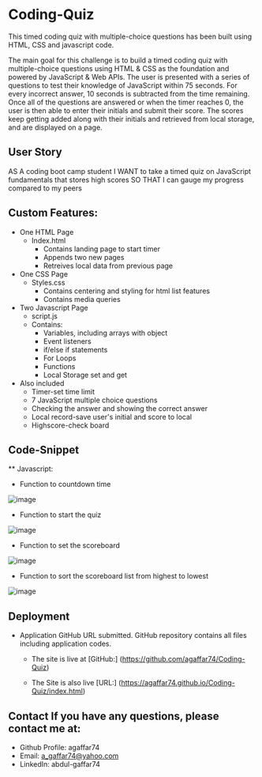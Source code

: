 # Coding-Quiz
This timed coding quiz with multiple-choice questions has been built using HTML, CSS and javascript code.

The main goal for this challenge is to build a timed coding quiz with multiple-choice questions using HTML & CSS as the foundation and powered by JavaScript & Web APIs. The user is presented with a series of questions to test their knowledge of JavaScript within 75 seconds. For every incorrect answer, 10 seconds is subtracted from the time remaining. Once all of the questions are answered or when the timer reaches 0, the user is then able to enter their initials and submit their score. 
The scores keep getting added along with their initials and retrieved from local storage, and are displayed on a page.


## User Story
AS A coding boot camp student
I WANT to take a timed quiz on JavaScript fundamentals that stores high scores
SO THAT I can gauge my progress compared to my peers

## Custom Features:
* One HTML Page 
    * Index.html
        * Contains landing page to start timer
        * Appends two new pages
        * Retreives local data from previous page
* One CSS Page
    * Styles.css
        * Contains centering and styling for html list features
        * Contains media queries
* Two Javascript Page 
    * script.js
     * Contains: 
        * Variables, including arrays with object 
        * Event listeners 
        * if/else if statements 
        * For Loops 
        * Functions 
        * Local Storage set and get
* Also included
    * Timer-set time limit
    * 7 JavaScript multiple choice questions
    * Checking the answer and showing the correct answer
    * Local record-save user's initial and score to local
    * Highscore-check board

## Code-Snippet 
** Javascript: 

* Function to countdown time

![image](https://user-images.githubusercontent.com/115975620/205885384-12afd83b-08ae-4800-9d12-a8f8f7f05f59.png)



* Function to start the quiz

![image](https://user-images.githubusercontent.com/115975620/205885469-82212bac-6236-4967-a949-36234ee150a2.png)



* Function to set the scoreboard

![image](https://user-images.githubusercontent.com/115975620/205885550-54a06ce6-6652-4326-b635-fce3d9abdc69.png)



* Function to sort the scoreboard list from highest to lowest

![image](https://user-images.githubusercontent.com/115975620/205885688-d65989fe-bc4b-4b72-9b64-8da1e77ee5f2.png)



## Deployment
* Application GitHub URL submitted. GitHub repository contains all files including application codes.

    * The site is live at [GitHub:] (https://github.com/agaffar74/Coding-Quiz)

    * The Site is also live [URL:] (https://agaffar74.github.io/Coding-Quiz/index.html)

## Contact If you have any questions, please contact me at:
* Github Profile: agaffar74
* Email: a_gaffar74@yahoo.com
* LinkedIn: abdul-gaffar74

